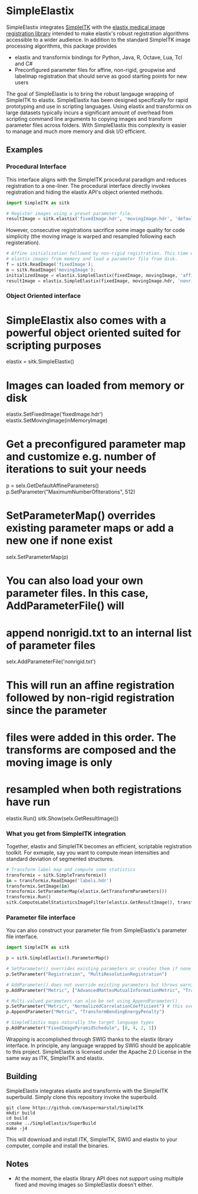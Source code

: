 SimpleElastix
=============

SimpleElastix integrates [SimpleITK](https://github.com/SimpleITK/SimpleITK) with the [elastix medical image registration library](http://elastix.isi.uu.nl/ "Elastix website") intended to make elastix's robust registration algorithms accessible to a wider audience. In addition to the standard SimpleITK image processing algorithms, this package provides

- elastix and transformix bindings for Python, Java, R, Octave, Lua, Tcl and C#
- Preconfigured parameter files for affine, non-rigid, groupwise and labelmap registration that should serve as good starting points for new users

The goal of SimpleElastix is to bring the robust langauge wrapping of SimpleITK to elastix. SimpleElastix has been designed specifically for rapid prototyping and use in scripting languages. Using elastix and transformix on large datasets typically incurs a significant amount of overhead from scripting command line arguments to copying images and transform parameter files across folders. With SimpleElastix this complexity is easier to manage and much more memory and disk I/O efficient.

Examples
--------

### Procedural Interface
This interface aligns with the SimpleITK procedural paradigm and reduces registration to a one-liner. The procedural interface directly invokes registration and hiding the elastix API's object oriented methods.

```python
import SimpleITK as sitk

# Register images using a preset parameter file.
resultImage = sitk.elastix('fixedImage.hdr', 'movingImage.hdr', 'defaultNonrigidParameters')
```

However, consecutive registrations sacrifice some image quality for code simplicity (the moving image is warped and resampled following each registeration). 

```python
# Affine initialization followed by non-rigid registration. This time we pass 
# elastix images from memory and load a parameter file from disk.
f = sitk.ReadImage('fixedImage');
m = sitk.ReadImage('movingImage');
initializedImage = elastix.SimpleElastix(fixedImage, movingImage, 'affineParameterFile.txt')
resultImage = elastix.SimpleElastix(fixedImage, movingImage.hdr, 'nonrigidParameterFile.txt')
```

### Object Oriented interface 
# SimpleElastix also comes with a powerful object oriented suited for scripting purposes
elastix = sitk.SimpleElastix()

# Images can loaded from memory or disk
elastix.SetFixedImage('fixedImage.hdr')
elastix.SetMovingImage(inMemoryImage)

# Get a preconfigured parameter map and customize e.g. number of iterations to suit your needs
p = selx.GetDefaultAffineParameters()
p.SetParameter("MaximumNumberOfIterations", 512)

# SetParameterMap() overrides existing parameter maps or add a new one if none exist
selx.SetParameterMap(p)

# You can also load your own parameter files. In this case, AddParameterFile() will
# append nonrigid.txt to an internal list of parameter files
selx.AddParameterFile('nonrigid.txt')

# This will run an affine registration followed by non-rigid registration since the parameter
# files were added in this order. The transforms are composed and the moving image is only
# resampled when both registrations have run
elastix.Run()
sitk.Show(selx.GetResultImage())

### What you get from SimpleITK integration
Together, elastix and SimpleITK becomes an efficient, scriptable registration toolkit. For exmaple, say you want to compute mean intensities and standard deviation of segmented structures.

```python
# Transform label map and compute some statistics
transformix = sitk.SimpleTransformix()
in = transformix.ReadImage('labels.hdr')
transformix.SetImage(in)
transformix.SetParameterMap(elastix.GetTransformParameters())
transformix.Run()
sitk.ComputeLabelStatisticsImageFilter(elastix.GetResultImage(), transformix.GetResultImage())
```

### Parameter file interface 
You can also construct your parameter file from SimpleElastix's parameter file interface.

```python
import SimpleITK as sitk

p = sitk.SimpleElastix().ParameterMap()

# SetParameter() overrides existing parameters or creates them if none exist
p.SetParameter("Registration", "MultiResolutionRegistration")     

# AddParameter() does not override existing parameters but throws warnings if a parameter exists
p.AddParameter("Metric", ["AdvancedMattesMutualInformationMetric", "TransformBendingEnergyPenalty"])

# Multi-valued parameters can also be set using AppendParameter()
p.SetParameter("Metric", "NormalizedCorrelationCoefficient") # this overrides the previous declaration
p.AppendParameter("Metric", "TransformBendingEnergyPenalty")

# SimpleElastix maps naturally the target language types
p.AddParameter("FixedImagePyramidSchedule", [8, 4, 2, 1])
```

Wrapping is accomplished through SWIG thanks to the elastix library interface. In principle, any language wrapped by SWIG should be applicable to this project. SimpleElastix is licensed under the Apache 2.0 License in the same way as ITK, SimpleITK and elastix.

Building
--------

SimpleElastix integrates elastix and transformix with the SimpleITK superbuild. Simply clone this repository invoke the superbuild.

```
git clone https://github.com/kaspermarstal/SimpleITK
mkdir build
cd build
ccmake ../SimpleElastix/SuperBuild
make -j4
```

This will download and install ITK, SimpleITK, SWIG and elastix to your computer, compile and install the binaries.

Notes
-----
- At the moment, the elastix library API does not support using multiple fixed and moving images so SimpleElastix doesn't either. 